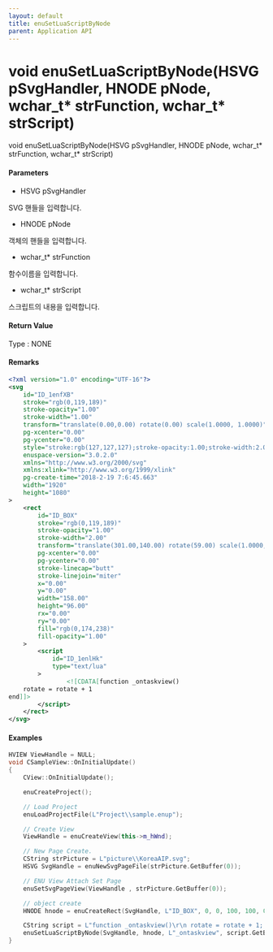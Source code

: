 ```yaml
---
layout: default
title: enuSetLuaScriptByNode
parent: Application API
---
```

# void enuSetLuaScriptByNode\(HSVG pSvgHandler, HNODE pNode, wchar\_t\* strFunction, wchar\_t\* strScript\)

void enuSetLuaScriptByNode\(HSVG pSvgHandler, HNODE pNode, wchar\_t\* strFunction, wchar\_t\* strScript\)

#### Parameters

* HSVG pSvgHandler

SVG 핸들을 입력합니다.

* HNODE pNode

객체의 핸들을 입력합니다.

* wchar\_t\* strFunction

함수이름을 입력합니다.

* wchar\_t\* strScript

스크립트의 내용을 입력합니다.

#### Return Value

Type : NONE

#### Remarks

```xml
<?xml version="1.0" encoding="UTF-16"?>
<svg
	id="ID_1enfXB"
	stroke="rgb(0,119,189)"
	stroke-opacity="1.00"
	stroke-width="1.00"
	transform="translate(0.00,0.00) rotate(0.00) scale(1.0000, 1.0000)"
	pg-xcenter="0.00"
	pg-ycenter="0.00"
	style="stroke:rgb(127,127,127);stroke-opacity:1.00;stroke-width:2.00;stroke-dasharray:1,1,1;"
	enuspace-version="3.0.2.0"
	xmlns="http://www.w3.org/2000/svg"
	xmlns:xlink="http://www.w3.org/1999/xlink"
	pg-create-time="2018-2-19 7:6:45.663"
	width="1920"
	height="1080"
>
	<rect
		id="ID_BOX"
		stroke="rgb(0,119,189)"
		stroke-opacity="1.00"
		stroke-width="2.00"
		transform="translate(301.00,140.00) rotate(59.00) scale(1.0000, 1.0000)"
		pg-xcenter="0.00"
		pg-ycenter="0.00"
		stroke-linecap="butt"
 		stroke-linejoin="miter"
 		x="0.00"
		y="0.00"
		width="158.00"
		height="96.00"
		rx="0.00"
		ry="0.00"
		fill="rgb(0,174,238)"
		fill-opacity="1.00"
	>
		<script
			id="ID_1enlHk"
			type="text/lua"
		>
				<![CDATA[function _ontaskview()
	rotate = rotate + 1
end]]>
		</script>
	</rect>
</svg>

```

#### Examples

```cpp
HVIEW ViewHandle = NULL; 
void CSampleView::OnInitialUpdate() 
{ 
    CView::OnInitialUpdate(); 

    enuCreateProject(); 

    // Load Project
    enuLoadProjectFile(L"Project\\sample.enup"); 

    // Create View
    ViewHandle = enuCreateView(this->m_hWnd); 

    // New Page Create. 
    CString strPicture = L"picture\\KoreaAIP.svg"; 
    HSVG SvgHandle = enuNewSvgPageFile(strPicture.GetBuffer(0)); 

    // ENU View Attach Set Page 
    enuSetSvgPageView(ViewHandle , strPicture.GetBuffer(0)); 

    // object create
    HNODE hnode = enuCreateRect(SvgHandle, L"ID_BOX", 0, 0, 100, 100, 0, 0);

    CString script = L"function _ontaskview()\r\n rotate = rotate + 1; \r\nend"
    enuSetLuaScriptByNode(SvgHandle, hnode, L"_ontaskview", script.GetBuffer(0));
}
```



